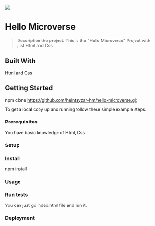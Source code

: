![](https://img.shields.io/badge/Microverse-blueviolet)

# Hello Microverse

> Description the project.
This is the "Hello Microverse" Project with just Html and Css

## Built With

Html and Css


## Getting Started

npm clone https://github.com/heintayzar-hm/hello-microverse.git


To get a local copy up and running follow these simple example steps.

### Prerequisites
You have basic knowledge of Html, Css
### Setup

### Install
npm install
### Usage

### Run tests
You can just go index.html file and run it.
### Deployment